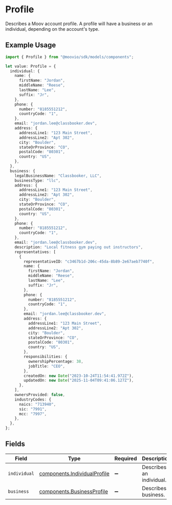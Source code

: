 # Profile

Describes a Moov account profile. A profile will have a business or an individual, depending on the account's type.

## Example Usage

```typescript
import { Profile } from "@moovio/sdk/models/components";

let value: Profile = {
  individual: {
    name: {
      firstName: "Jordan",
      middleName: "Reese",
      lastName: "Lee",
      suffix: "Jr",
    },
    phone: {
      number: "8185551212",
      countryCode: "1",
    },
    email: "jordan.lee@classbooker.dev",
    address: {
      addressLine1: "123 Main Street",
      addressLine2: "Apt 302",
      city: "Boulder",
      stateOrProvince: "CO",
      postalCode: "80301",
      country: "US",
    },
  },
  business: {
    legalBusinessName: "Classbooker, LLC",
    businessType: "llc",
    address: {
      addressLine1: "123 Main Street",
      addressLine2: "Apt 302",
      city: "Boulder",
      stateOrProvince: "CO",
      postalCode: "80301",
      country: "US",
    },
    phone: {
      number: "8185551212",
      countryCode: "1",
    },
    email: "jordan.lee@classbooker.dev",
    description: "Local fitness gym paying out instructors",
    representatives: [
      {
        representativeID: "c3467b1d-206c-45da-8b89-2e67aeb7740f",
        name: {
          firstName: "Jordan",
          middleName: "Reese",
          lastName: "Lee",
          suffix: "Jr",
        },
        phone: {
          number: "8185551212",
          countryCode: "1",
        },
        email: "jordan.lee@classbooker.dev",
        address: {
          addressLine1: "123 Main Street",
          addressLine2: "Apt 302",
          city: "Boulder",
          stateOrProvince: "CO",
          postalCode: "80301",
          country: "US",
        },
        responsibilities: {
          ownershipPercentage: 38,
          jobTitle: "CEO",
        },
        createdOn: new Date("2023-10-24T11:54:41.972Z"),
        updatedOn: new Date("2025-11-04T09:41:06.127Z"),
      },
    ],
    ownersProvided: false,
    industryCodes: {
      naics: "713940",
      sic: "7991",
      mcc: "7997",
    },
  },
};
```

## Fields

| Field                                                                        | Type                                                                         | Required                                                                     | Description                                                                  |
| ---------------------------------------------------------------------------- | ---------------------------------------------------------------------------- | ---------------------------------------------------------------------------- | ---------------------------------------------------------------------------- |
| `individual`                                                                 | [components.IndividualProfile](../../models/components/individualprofile.md) | :heavy_minus_sign:                                                           | Describes an individual.                                                     |
| `business`                                                                   | [components.BusinessProfile](../../models/components/businessprofile.md)     | :heavy_minus_sign:                                                           | Describes a business.                                                        |